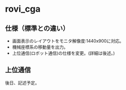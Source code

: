 # rovi_cga
## 仕様（標準との違い）
- 画面表示のレイアウトをモニタ解像度:1440x900に対応。
- 機械座標系の移動量を出力。
- 上位通信(ロボット通信)の仕様を変更。(詳細は後述。)
## 上位通信
後日、記述予定。
